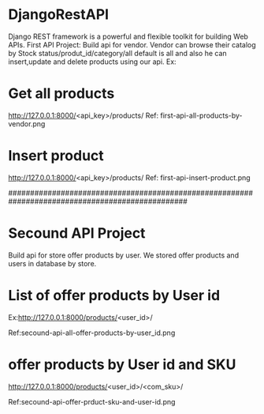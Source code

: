 # DjangoRestAPI
Django REST framework is a powerful and flexible toolkit for building Web APIs.
First API Project:
Build api for vendor. Vendor can browse their catalog by Stock status/produt_id/category/all default is  all and also he can insert,update and delete products using our api.
Ex:
# Get all products
http://127.0.0.1:8000/<api_key>/products/
Ref: first-api-all-products-by-vendor.png

# Insert product
http://127.0.0.1:8000/<api_key>/products/
Ref: first-api-insert-product.png

#################################################################################################
# Secound API Project
Build api for store offer products by user. We stored offer products and users in database by store. 
# List of offer products by User id
Ex:http://127.0.0.1:8000/products/<user_id>/

Ref:secound-api-all-offer-products-by-user_id.png


# offer products by User id and SKU
http://127.0.0.1:8000/products/<user_id>/<com_sku>/

Ref:secound-api-offer-prduct-sku-and-user-id.png

